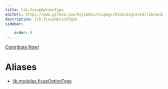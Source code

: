 ```yaml
---
title: lib.fixupOptionType
editUrl: https://www.github.com/hsjobeki/nixpkgs/blob/migrated/lib/modules.nix#L964C21
description: lib.fixupOptionType
sidebar:

    order: 8
---
```


<a href="https://www.github.com/hsjobeki/nixpkgs/blob/migrated/lib/modules.nix#L964C21">Contribute Now!</a>


# Aliases

- [lib.modules.fixupOptionType](/nix-doc-comments/reference/lib/modules/lib-modules-fixupoptiontype)


